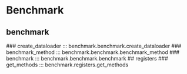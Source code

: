 # Benchmark

## benchmark

</bl>
### create_dataloader
::: benchmark.benchmark.create_dataloader

</bl>
### benchmark_method
::: benchmark.benchmark.benchmark_method

</bl>
### benchmark
::: benchmark.benchmark.benchmark

</bl>
## registers

</bl>
### get_methods
::: benchmark.registers.get_methods
